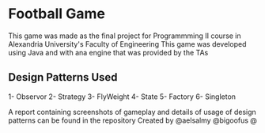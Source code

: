 # Football Game
This game was made as the final project for Programmming II course in Alexandria University's Faculty of Engineering
This game was developed using Java and with ana engine that was provided by the TAs 

## Design Patterns Used
1- Observor
2- Strategy
3- FlyWeight
4- State
5- Factory
6- Singleton

A report containing screenshots of gameplay and details of usage of design patterns can be found in the repository
Created by @aelsalmy @bigoofus @
